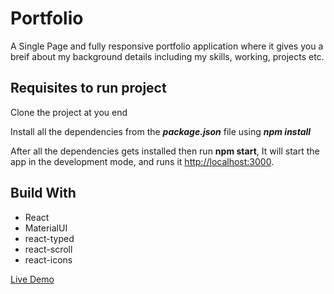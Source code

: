 # Portfolio

A Single Page and fully responsive portfolio application where it gives you a breif about my background details including my skills, working, projects etc.

## Requisites to run project

Clone the project at you end

Install all the dependencies from the ***package.json*** file using ***npm install***

After all the dependencies gets installed then run **npm start**, It will start the app in the development mode, and runs it [http://localhost:3000](http://localhost:3000).

## Build With
* React
* MaterialUI
* react-typed
* react-scroll
* react-icons

[Live Demo](https://venkteshsoma.netlify.app/)
